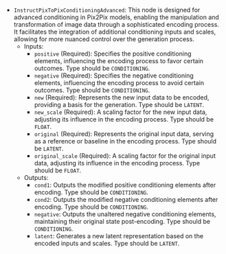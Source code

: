 - `InstructPixToPixConditioningAdvanced`: This node is designed for advanced conditioning in Pix2Pix models, enabling the manipulation and transformation of image data through a sophisticated encoding process. It facilitates the integration of additional conditioning inputs and scales, allowing for more nuanced control over the generation process.
    - Inputs:
        - `positive` (Required): Specifies the positive conditioning elements, influencing the encoding process to favor certain outcomes. Type should be `CONDITIONING`.
        - `negative` (Required): Specifies the negative conditioning elements, influencing the encoding process to avoid certain outcomes. Type should be `CONDITIONING`.
        - `new` (Required): Represents the new input data to be encoded, providing a basis for the generation. Type should be `LATENT`.
        - `new_scale` (Required): A scaling factor for the new input data, adjusting its influence in the encoding process. Type should be `FLOAT`.
        - `original` (Required): Represents the original input data, serving as a reference or baseline in the encoding process. Type should be `LATENT`.
        - `original_scale` (Required): A scaling factor for the original input data, adjusting its influence in the encoding process. Type should be `FLOAT`.
    - Outputs:
        - `cond1`: Outputs the modified positive conditioning elements after encoding. Type should be `CONDITIONING`.
        - `cond2`: Outputs the modified negative conditioning elements after encoding. Type should be `CONDITIONING`.
        - `negative`: Outputs the unaltered negative conditioning elements, maintaining their original state post-encoding. Type should be `CONDITIONING`.
        - `latent`: Generates a new latent representation based on the encoded inputs and scales. Type should be `LATENT`.
